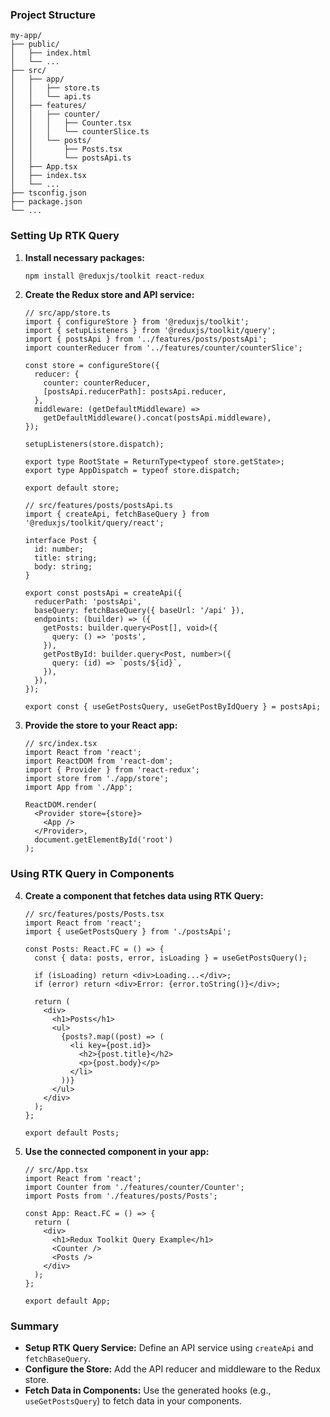### Project Structure
```
my-app/
├── public/
│   ├── index.html
│   └── ...
├── src/
│   ├── app/
│   │   ├── store.ts
│   │   └── api.ts
│   ├── features/
│   │   ├── counter/
│   │   │   ├── Counter.tsx
│   │   │   └── counterSlice.ts
│   │   └── posts/
│   │       ├── Posts.tsx
│   │       └── postsApi.ts
│   ├── App.tsx
│   ├── index.tsx
│   └── ...
├── tsconfig.json
├── package.json
└── ...
```

### Setting Up RTK Query

1. **Install necessary packages:**
   ```bash
   npm install @reduxjs/toolkit react-redux
   ```

2. **Create the Redux store and API service:**

   ```tsx
   // src/app/store.ts
   import { configureStore } from '@reduxjs/toolkit';
   import { setupListeners } from '@reduxjs/toolkit/query';
   import { postsApi } from '../features/posts/postsApi';
   import counterReducer from '../features/counter/counterSlice';

   const store = configureStore({
     reducer: {
       counter: counterReducer,
       [postsApi.reducerPath]: postsApi.reducer,
     },
     middleware: (getDefaultMiddleware) =>
       getDefaultMiddleware().concat(postsApi.middleware),
   });

   setupListeners(store.dispatch);

   export type RootState = ReturnType<typeof store.getState>;
   export type AppDispatch = typeof store.dispatch;

   export default store;
   ```

   ```tsx
   // src/features/posts/postsApi.ts
   import { createApi, fetchBaseQuery } from '@reduxjs/toolkit/query/react';

   interface Post {
     id: number;
     title: string;
     body: string;
   }

   export const postsApi = createApi({
     reducerPath: 'postsApi',
     baseQuery: fetchBaseQuery({ baseUrl: '/api' }),
     endpoints: (builder) => ({
       getPosts: builder.query<Post[], void>({
         query: () => 'posts',
       }),
       getPostById: builder.query<Post, number>({
         query: (id) => `posts/${id}`,
       }),
     }),
   });

   export const { useGetPostsQuery, useGetPostByIdQuery } = postsApi;
   ```

3. **Provide the store to your React app:**
   ```tsx
   // src/index.tsx
   import React from 'react';
   import ReactDOM from 'react-dom';
   import { Provider } from 'react-redux';
   import store from './app/store';
   import App from './App';

   ReactDOM.render(
     <Provider store={store}>
       <App />
     </Provider>,
     document.getElementById('root')
   );
   ```

### Using RTK Query in Components

4. **Create a component that fetches data using RTK Query:**
   ```tsx
   // src/features/posts/Posts.tsx
   import React from 'react';
   import { useGetPostsQuery } from './postsApi';

   const Posts: React.FC = () => {
     const { data: posts, error, isLoading } = useGetPostsQuery();

     if (isLoading) return <div>Loading...</div>;
     if (error) return <div>Error: {error.toString()}</div>;

     return (
       <div>
         <h1>Posts</h1>
         <ul>
           {posts?.map((post) => (
             <li key={post.id}>
               <h2>{post.title}</h2>
               <p>{post.body}</p>
             </li>
           ))}
         </ul>
       </div>
     );
   };

   export default Posts;
   ```

5. **Use the connected component in your app:**
   ```tsx
   // src/App.tsx
   import React from 'react';
   import Counter from './features/counter/Counter';
   import Posts from './features/posts/Posts';

   const App: React.FC = () => {
     return (
       <div>
         <h1>Redux Toolkit Query Example</h1>
         <Counter />
         <Posts />
       </div>
     );
   };

   export default App;
   ```

### Summary

- **Setup RTK Query Service:** Define an API service using `createApi` and `fetchBaseQuery`.
- **Configure the Store:** Add the API reducer and middleware to the Redux store.
- **Fetch Data in Components:** Use the generated hooks (e.g., `useGetPostsQuery`) to fetch data in your components.

